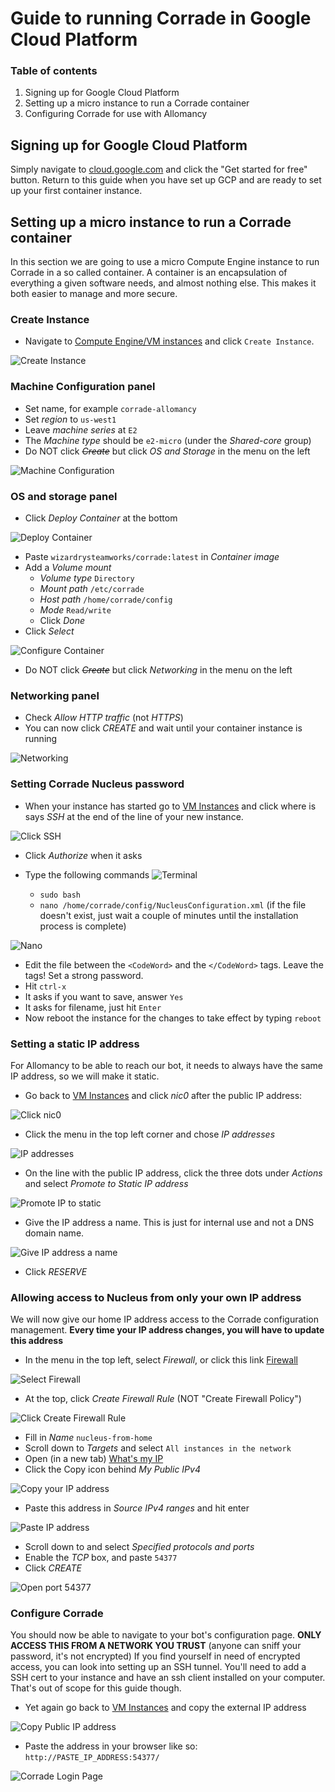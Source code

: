 # Guide to running Corrade in Google Cloud Platform

### Table of contents
1. Signing up for Google Cloud Platform
1. Setting up a micro instance to run a Corrade container
1. Configuring Corrade for use with Allomancy

## Signing up for Google Cloud Platform
Simply navigate to [cloud.google.com](https://cloud.google.com/) and click the "Get started for free" button.
Return to this guide when you have set up GCP and are ready to set up your first container instance.

## Setting up a micro instance to run a Corrade container
In this section we are going to use a micro Compute Engine instance to run Corrade in a so called container. A container is an encapsulation of everything a given software needs, and almost nothing else. This makes it both easier to manage and more secure.

### Create Instance
* Navigate to [Compute Engine/VM instances](https://console.cloud.google.com/compute/instances) and click `Create Instance`.

![Create Instance](images/CreateInstance.png)

### Machine Configuration panel
* Set name, for example `corrade-allomancy`
* Set *region* to `us-west1`
* Leave *machine series* at `E2`
* The *Machine type* should be `e2-micro` (under the *Shared-core* group)
* Do NOT click ~~*Create*~~ but click *OS and Storage* in the menu on the left

![Machine Configuration](images/MachineConfiguration.png)

### OS and storage panel
* Click *Deploy Container* at the bottom

![Deploy Container](images/DeplyContainer.png)
* Paste `wizardrysteamworks/corrade:latest` in *Container image*
* Add a *Volume mount*
    * *Volume type* `Directory`
    * *Mount path* `/etc/corrade`
    *  *Host path* `/home/corrade/config`
    *  *Mode* `Read/write`
    * Click *Done*
* Click *Select*

![Configure Container](images/ConfigureContainer.png)
* Do NOT click ~~*Create*~~ but click *Networking* in the menu on the left

### Networking panel
* Check *Allow HTTP traffic* (not *HTTPS*)
* You can now click *CREATE* and wait until your container instance is running

![Networking](images/Networking.png)


### Setting Corrade Nucleus password
* When your instance has started go to [VM Instances](https://console.cloud.google.com/compute/instances) and click where is says *SSH* at the end of the line of your new instance.

![Click SSH](images/ClickSSH.png)

* Click *Authorize* when it asks
* Type the following commands
  ![Terminal](images/Terminal1.png)

    * `sudo bash`
    * `nano /home/corrade/config/NucleusConfiguration.xml` (if the file doesn't exist, just wait a couple of minutes until the installation process is complete)

![Nano](images/Nano1.png)

* Edit the file between the `<CodeWord>` and the `</CodeWord>` tags. Leave the tags! Set a strong password.
* Hit `ctrl-x`
* It asks if you want to save, answer `Yes`
* It asks for filename, just hit `Enter`
* Now reboot the instance for the changes to take effect by typing `reboot`

### Setting a static IP address
For Allomancy to be able to reach our bot, it needs to always have the same IP address, so we will make it static.
* Go back to [VM Instances](https://console.cloud.google.com/compute/instances) and click *nic0* after the public IP address:

![Click nic0](images/nic0.png)

* Click the menu in the top left corner and chose *IP addresses*

![IP addresses](images/MenuIPadresses.png)

* On the line with the public IP address, click the three dots under *Actions* and select *Promote to Static IP address*

![Promote IP to static](images/PromoteToStatic.png)

* Give the IP address a name. This is just for internal use and not a DNS domain name.

![Give IP address a name](images/PromoteIpAddressName.png)

* Click *RESERVE*


### Allowing access to Nucleus from only your own IP address
We will now give our home IP address access to the Corrade configuration management.
**Every time your IP address changes, you will have to update this address**
* In the menu in the top left, select *Firewall*, or click this link [Firewall](https://console.cloud.google.com/net-security/firewall-manager/firewall-policies/list)

![Select Firewall](images/MenuFirewall.png)

* At the top, click *Create Firewall Rule* (NOT "Create Firewall Policy")

![Click Create Firewall Rule](images/ClickFirewallRule.png)

* Fill in *Name* `nucleus-from-home`
* Scroll down to *Targets* and select `All instances in the network`
* Open (in a new tab) [What's my IP](https://www.whatismyip.com/)
* Click the Copy icon behind *My Public IPv4*

![Copy your IP address](images/WhatIsMyIP.png)

* Paste this address in *Source IPv4 ranges* and hit enter

![Paste IP address](images/TargetAndSourceIPaddress.png)

* Scroll down to and select *Specified protocols and ports*
* Enable the *TCP* box, and paste `54377`
* Click *CREATE*

![Open port 54377](images/SpecifiedProtocol.png)

### Configure Corrade
You should now be able to navigate to your bot's configuration page.
**ONLY ACCESS THIS FROM A NETWORK YOU TRUST** (anyone can sniff your password, it's not encrypted)
If you find yourself in need of encrypted access, you can look into setting up an SSH tunnel. You'll need to add a SSH cert to your instance and have an ssh client installed on your computer. That's out of scope for this guide though.
* Yet again go back to [VM Instances](https://console.cloud.google.com/compute/instances) and copy the external IP address

![Copy Public IP address](images/ClickSSH.png)

* Paste the address in your browser like so: `http://PASTE_IP_ADDRESS:54377/`

![Corrade Login Page](images/ExampleCorradeLogin.png)
